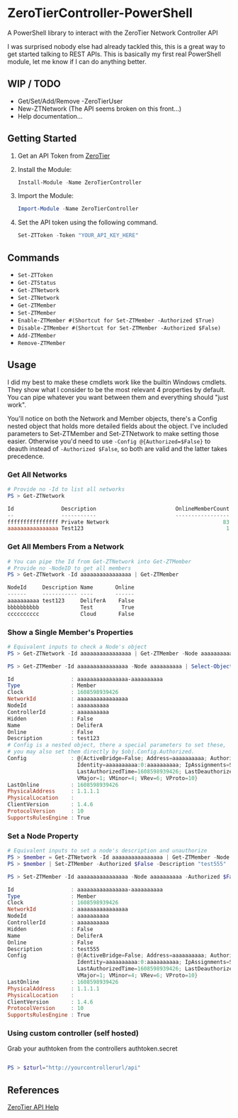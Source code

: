 # ZeroTierController-PowerShell

A PowerShell library to interact with the ZeroTier Network Controller API

I was surprised nobody else had already tackled this, this is a great way to get started talking to REST APIs.
This is basically my first real PowerShell module, let me know if I can do anything better.

## WIP / TODO

- Get/Set/Add/Remove -ZeroTierUser
- New-ZTNetwork (The API seems broken on this front...)
- Help documentation...

## Getting Started

1. Get an API Token from [ZeroTier](https://my.zerotier.com/account)
1. Install the Module:  

    ```PowerShell
    Install-Module -Name ZeroTierController 
    ```

1. Import the Module:  

    ```PowerShell
    Import-Module -Name ZeroTierController
    ```

1. Set the API token using the following command.

    ```PowerShell
    Set-ZTToken -Token "YOUR_API_KEY_HERE"
    ```

## Commands

- `Set-ZTToken`
- `Get-ZTStatus`
- `Get-ZTNetwork`
- `Set-ZTNetwork`
- `Get-ZTMember`
- `Set-ZTMember`
- `Enable-ZTMember #(Shortcut for Set-ZTMember -Authorized $True)`
- `Disable-ZTMember #(Shortcut for Set-ZTMember -Authorized $False)`
- `Add-ZTMember`
- `Remove-ZTMember`

## Usage

I did my best to make these cmdlets work like the builtin Windows cmdlets.
They show what I consider to be the most relevant 4 properties by default.
You can pipe whatever you want between them and everything should "just work".

You'll notice on both the Network and Member objects, there's a Config nested object that holds more detailed fields about the object. I've included parameters to Set-ZTMember and Set-ZTNetwork to make setting those easier. Otherwise you'd need to use ``` -Config @{Authorized=$False} ``` to deauth instead of ``` -Authorized $False ```, so both are valid and the latter takes precedence.

### Get All Networks

```powershell
# Provide no -Id to list all networks
PS > Get-ZTNetwork

Id               Description                         OnlineMemberCount AuthorizedMemberCount
--               -----------                         ----------------- ---------------------
ffffffffffffffff Private Network                                    83                   274
aaaaaaaaaaaaaaaa Test123                                             1                     2
```

### Get All Members From a Network

```powershell
# You can pipe the Id from Get-ZTNetwork into Get-ZTMember
# Provide no -NodeID to get all members
PS > Get-ZTNetwork -Id aaaaaaaaaaaaaaaa | Get-ZTMember

NodeId     Description Name       Online
------     ----------- ----       ------
aaaaaaaaaa test123     DeliferA    False
bbbbbbbbbb             Test         True
cccccccccc             Cloud       False
```

### Show a Single Member's Properties

```powershell
# Equivalent inputs to check a Node's object
PS > Get-ZTNetwork -Id aaaaaaaaaaaaaaaa | Get-ZTMember -Node aaaaaaaaaa | Select-Object *

PS > Get-ZTMember -Id aaaaaaaaaaaaaaaa -Node aaaaaaaaaa | Select-Object *

Id                  : aaaaaaaaaaaaaaaa-aaaaaaaaaa
Type                : Member
Clock               : 1608598939426
NetworkId           : aaaaaaaaaaaaaaaa
NodeId              : aaaaaaaaaa
ControllerId        : aaaaaaaaaa
Hidden              : False
Name                : DeliferA
Online              : False
Description         : test123
# Config is a nested object, there a special parameters to set these,
# you may also set them directly by $obj.Config.Authorized.
Config              : @{ActiveBridge=False; Address=aaaaaaaaaa; Authorized=True; Capabilities=; CreationTime=1608598939426; Id=aaaaaaaaaa;
                      Identity=aaaaaaaaaa:0:aaaaaaaaaa; IpAssignments=System.Object[];
                      LastAuthorizedTime=1608598939426; LastDeauthorizedTime=1608598939426; NoAutoAssignIps=False; Nwid=aaaaaaaaaaaaaaaa; Objtype=member; RemoteTraceLevel=0; RemoteTraceTarget=; Revision=13; Tags=;    
                      VMajor=1; VMinor=4; VRev=6; VProto=10}
LastOnline          : 1608598939426
PhysicalAddress     : 1.1.1.1
PhysicalLocation    :
ClientVersion       : 1.4.6
ProtocolVersion     : 10
SupportsRulesEngine : True
```

### Set a Node Property

```powershell
# Equivalent inputs to set a node's description and unauthorize
PS > $member = Get-ZTNetwork -Id aaaaaaaaaaaaaaaa | Get-ZTMember -Node aaaaaaaaaa
PS > $member | Set-ZTMember -Authorized $False -Description "test555"

PS > Set-ZTMember -Id aaaaaaaaaaaaaaaa -Node aaaaaaaaaa -Authorized $False -Description "test555"

Id                  : aaaaaaaaaaaaaaaa-aaaaaaaaaa
Type                : Member
Clock               : 1608598939426
NetworkId           : aaaaaaaaaaaaaaaa
NodeId              : aaaaaaaaaa
ControllerId        : aaaaaaaaaa
Hidden              : False
Name                : DeliferA
Online              : False
Description         : test555
Config              : @{ActiveBridge=False; Address=aaaaaaaaaa; Authorized=False; Capabilities=; CreationTime=1608598939426; Id=aaaaaaaaaa;
                      Identity=aaaaaaaaaa:0:aaaaaaaaaa; IpAssignments=System.Object[];
                      LastAuthorizedTime=1608598939426; LastDeauthorizedTime=1608598939426; NoAutoAssignIps=False; Nwid=aaaaaaaaaaaaaaaa; Objtype=member; RemoteTraceLevel=0; RemoteTraceTarget=; Revision=13; Tags=;    
                      VMajor=1; VMinor=4; VRev=6; VProto=10}
LastOnline          : 1608598939426
PhysicalAddress     : 1.1.1.1
PhysicalLocation    :
ClientVersion       : 1.4.6
ProtocolVersion     : 10
SupportsRulesEngine : True

```

### Using custom controller (self hosted)

Grab your authtoken from the controllers authtoken.secret

```powershell

PS > $zturl="http://yourcontrollerurl/api"

```


## References

[ZeroTier API Help](https://my.zerotier.com/help/api)
